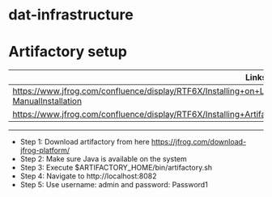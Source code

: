 # dat-infrastructure

# Artifactory setup

Links |
------| 
https://www.jfrog.com/confluence/display/RTF6X/Installing+on+Linux+Solaris+or+Mac+OS#InstallingonLinuxSolarisorMacOS-ManualInstallation|
https://www.jfrog.com/confluence/display/RTF6X/Installing+Artifactory|
------


- Step 1: Download artifactory from here https://jfrog.com/download-jfrog-platform/
- Step 2: Make sure Java is available on the system
- Step 3: Execute $ARTIFACTORY_HOME/bin/artifactory.sh 
- Step 4: Navigate to http://localhost:8082
- Step 5: Use username: admin and password: Password1